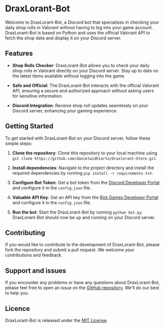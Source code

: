 # DraxLorant-Bot

Welcome to DraxLorant-Bot, a Discord bot that specializes in checking your daily shop rolls in Valorant without having to log into your game account. DraxLorant-Bot is based on Python and uses the official Valorant API to fetch the shop data and display it on your Discord server.

## Features

- **Shop Rolls Checker**: DraxLorant-Bot allows you to check your daily shop rolls in Valorant directly on your Discord server. Stay up to date on the latest items available without logging into the game.

- **Safe and Official**: The DraxLorant-Bot interacts with the official Valorant API, ensuring a secure and authorized approach without asking users for sensitive information.

- **Discord Integration**: Receive shop roll updates seamlessly on your Discord server, enhancing your gaming experience.

## Getting Started

To get started with DraxLorant-Bot on your Discord server, follow these simple steps:

1. **Clone the repository**: Clone this repository to your local machine using `git clone https://github.com/danielwidhiarto/Draxlorant-Store.git`.

2. **Install dependencies**: Navigate to the project directory and install the required dependencies by running `pip install -r requirements.txt`.

3. **Configure Bot Token**: Get a bot token from the [Discord Developer Portal](https://discord.com/developers/applications) and configure it in the `config.json` file.

4. **Valuable API Key**: Get an API key from the [Riot Games Developer Portal](https://developer.riotgames.com/) and configure it in the `config.json` file.

5. **Run the bot**: Start the DraxLorant-Bot by running `python bot.py`. DraxLorant-Bot should now be up and running on your Discord server.

## Contributing

If you would like to contribute to the development of DraxLorant-Bot, please fork the repository and submit a pull request. We welcome your contributions and feedback.

## Support and issues

If you encounter any problems or have any questions about DraxLorant-Bot, please feel free to open an issue on the [GitHub repository](https://github.com/danielwidhiarto/DraxLorant-Store/issues). We'll do our best to help you.

## Licence

DraxLorant-Bot is released under the [MIT License](LICENSE).

